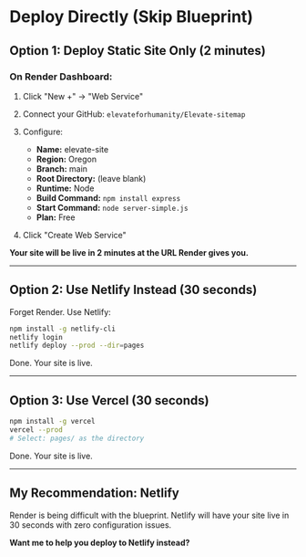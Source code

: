 # Deploy Directly (Skip Blueprint)

## Option 1: Deploy Static Site Only (2 minutes)

### On Render Dashboard:
1. Click "New +" → "Web Service"
2. Connect your GitHub: `elevateforhumanity/Elevate-sitemap`
3. Configure:
   - **Name:** elevate-site
   - **Region:** Oregon
   - **Branch:** main
   - **Root Directory:** (leave blank)
   - **Runtime:** Node
   - **Build Command:** `npm install express`
   - **Start Command:** `node server-simple.js`
   - **Plan:** Free

4. Click "Create Web Service"

**Your site will be live in 2 minutes at the URL Render gives you.**

---

## Option 2: Use Netlify Instead (30 seconds)

Forget Render. Use Netlify:

```bash
npm install -g netlify-cli
netlify login
netlify deploy --prod --dir=pages
```

Done. Your site is live.

---

## Option 3: Use Vercel (30 seconds)

```bash
npm install -g vercel
vercel --prod
# Select: pages/ as the directory
```

Done. Your site is live.

---

## My Recommendation: Netlify

Render is being difficult with the blueprint. Netlify will have your site live in 30 seconds with zero configuration issues.

**Want me to help you deploy to Netlify instead?**
